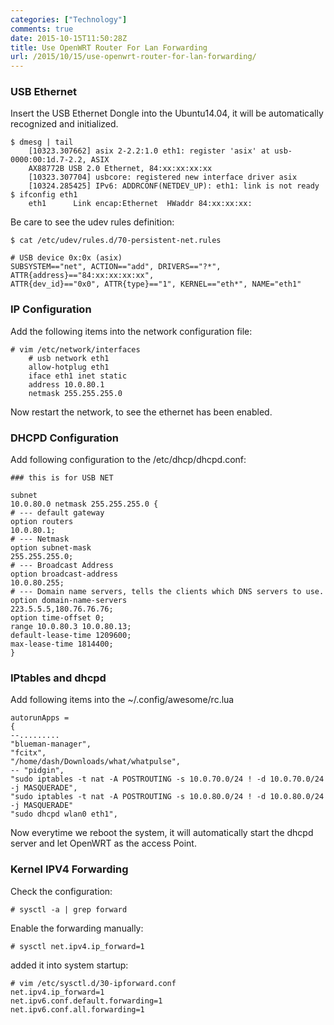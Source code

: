 ```yaml
---
categories: ["Technology"]
comments: true
date: 2015-10-15T11:50:28Z
title: Use OpenWRT Router For Lan Forwarding
url: /2015/10/15/use-openwrt-router-for-lan-forwarding/
---
```


### USB Ethernet
Insert the USB Ethernet Dongle into the Ubuntu14.04, it will be automatically
recognized and initialized.    

```
$ dmesg | tail 
    [10323.307662] asix 2-2.2:1.0 eth1: register 'asix' at usb-0000:00:1d.7-2.2, ASIX
    AX88772B USB 2.0 Ethernet, 84:xx:xx:xx:xx
    [10323.307704] usbcore: registered new interface driver asix
    [10324.285425] IPv6: ADDRCONF(NETDEV_UP): eth1: link is not ready
$ ifconfig eth1
    eth1      Link encap:Ethernet  HWaddr 84:xx:xx:xx:
```

Be care to see the udev rules definition:    

```
$ cat /etc/udev/rules.d/70-persistent-net.rules 

# USB device 0x:0x (asix)
SUBSYSTEM=="net", ACTION=="add", DRIVERS=="?*", ATTR{address}=="84:xx:xx:xx:xx",
ATTR{dev_id}=="0x0", ATTR{type}=="1", KERNEL=="eth*", NAME="eth1"
```

### IP Configuration
Add the following items into the network configuration file:    

```
# vim /etc/network/interfaces 
    # usb network eth1
    allow-hotplug eth1
    iface eth1 inet static
    address 10.0.80.1
    netmask 255.255.255.0
```

Now restart the network, to see the ethernet has been enabled.    

### DHCPD Configuration
Add following configuration to the /etc/dhcp/dhcpd.conf:   

```
### this is for USB NET

subnet
10.0.80.0 netmask 255.255.255.0 {
# --- default gateway
option routers
10.0.80.1;
# --- Netmask
option subnet-mask
255.255.255.0;
# --- Broadcast Address
option broadcast-address
10.0.80.255;
# --- Domain name servers, tells the clients which DNS servers to use.
option domain-name-servers
223.5.5.5,180.76.76.76;
option time-offset 0;
range 10.0.80.3 10.0.80.13;
default-lease-time 1209600;
max-lease-time 1814400;
}
```

### IPtables and dhcpd

Add following items into the ~/.config/awesome/rc.lua

```
autorunApps =
{
--.........
"blueman-manager",
"fcitx",
"/home/dash/Downloads/what/whatpulse",
-- "pidgin",
"sudo iptables -t nat -A POSTROUTING -s 10.0.70.0/24 ! -d 10.0.70.0/24  -j MASQUERADE",
"sudo iptables -t nat -A POSTROUTING -s 10.0.80.0/24 ! -d 10.0.80.0/24 -j MASQUERADE" 
"sudo dhcpd wlan0 eth1",
```

Now everytime we reboot the system, it will automatically start the dhcpd server and
let OpenWRT as the access Point.    

### Kernel IPV4 Forwarding
Check the configuration:    

```
# sysctl -a | grep forward
```
Enable the forwarding manually:    

```
# sysctl net.ipv4.ip_forward=1
```

added it into system startup:    

```
# vim /etc/sysctl.d/30-ipforward.conf
net.ipv4.ip_forward=1
net.ipv6.conf.default.forwarding=1
net.ipv6.conf.all.forwarding=1
```
